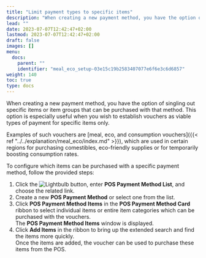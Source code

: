 ```yaml
---
title: "Limit payment types to specific items"
description: "When creating a new payment method, you have the option of singling out specific items or item groups that can be purchased with that method."
lead: ""
date: 2023-07-07T12:42:47+02:00
lastmod: 2023-07-07T12:42:47+02:00
draft: false
images: []
menu:
  docs:
    parent: ""
    identifier: "meal_eco_setup-03e15c19b2583407077e6f6e3c6d6857"
weight: 140
toc: true
type: docs
---
```


When creating a new payment method, you have the option of singling out specific items or item groups that can be purchased with that method. This option is especially useful when you wish to establish vouchers as viable types of payment for specific items only. 

Examples of such vouchers are [meal, eco, and consumption vouchers]({{< ref "../../explanation/meal_eco/index.md" >}}), which are used in certain regions for purchasing comestibles, eco-friendly supplies or for temporarily boosting consumption rates. 

To configure which items can be purchased with a specific payment method, follow the provided steps:

1. Click the ![Lightbulb](Lightbulb_icon.PNG) button, enter **POS Payment Method List**, and choose the related link.     
2. Create a new **POS Payment Method** or select one from the list.       
3. Click **POS Payment Method Items** in the **POS Payment Method Card** ribbon to select individual items or entire item categories which can be purchased with the vouchers.   
   The **POS Payment Method Items** window is displayed. 
4. Click **Add Items** in the ribbon to bring up the extended search and find the items more quickly.         
   Once the items are added, the voucher can be used to purchase these items from the POS. 